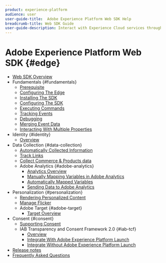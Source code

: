 ```yaml
---
product: experience-platform
audience: user
user-guide-title:  Adobe Experience Platform Web SDK Help
breadcrumb-title: Web SDK Guide
user-guide-description: Interact with Experience Cloud services through the Edge Network.
---
```


# Adobe Experience Platform Web SDK {#edge}

* [Web SDK Overview](home.md)
* Fundamentals {#fundamentals}
  * [Prerequisite](fundamentals/prerequisite.md)
  * [Configuring The Edge](fundamentals/edge-configuration.md)
  * [Installing The SDK](fundamentals/installing-the-sdk.md)
  * [Configuring The SDK](fundamentals/configuring-the-sdk.md)
  * [Executing Commands](fundamentals/executing-commands.md)
  * [Tracking Events](fundamentals/tracking-events.md)
  * [Debugging](fundamentals/debugging.md)
  * [Merging Event Data](fundamentals/merging-event-data.md)
  * [Interacting With Multiple Properties](fundamentals/interacting-with-multiple-properties.md)
* Identity {#identity}
  * [Overview](identity/overview.md)
* Data Collection {#data-collection}
  * [Automatically Collected Information](data-collection/automatic-information.md)
  * [Track Links](data-collection/track-links.md)
  * [Collect Commerce & Products data](data-collection/collect-commerce-data.md)
  * Adobe Analytics {#adobe-analytics}
    * [Analytics Overview](data-collection/adobe-analytics/analytics-overview.md)
    * [Manually Mapping Variables in Adobe Analytics](data-collection/adobe-analytics/manually-mapping-variables.md)
    * [Automatically Mapped Variables](data-collection/adobe-analytics/automatically-mapped-vars.md)
    * [Sending Data to Adobe Analytics](data-collection/adobe-analytics/sending-data-to-analytics.md)
* Personalization {#personalization}
  * [Rendering Personalized Content](personalization/rendering-personalization-content.md)
  * [Manage Flicker](personalization/manage-flicker.md)
  * Adobe Target {#adobe-target}
    * [Target Overview](personalization/adobe-target/target-overview.md)
* Consent {#consent}
  * [Supporting Consent](consent/supporting-consent.md)
  * IAB Transparency and Consent Framework 2.0 {#iab-tcf}
    * [Overview](consent/iab-tcf/overview.md)
    * [Integrate With Adobe Experience Platform Launch](consent/iab-tcf/with-launch.md)
    * [Integrate Without Adobe Experience Platform Launch](consent/iab-tcf/without-launch.md)
* [Release notes](release-notes.md)
* [Frequently Asked Questions](web-sdk-faq.md)
